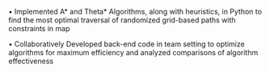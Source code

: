 • Implemented A* and Theta* Algorithms, along with heuristics, in Python to find the most optimal traversal of
randomized grid-based paths with constraints in map

• Collaboratively Developed back-end code in team setting to optimize algorithms for maximum efficiency and analyzed comparisons
of algorithm effectiveness
